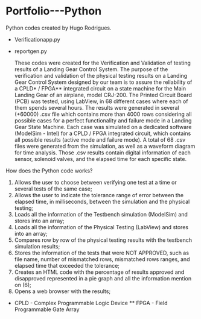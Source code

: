# Portfolio---Python
Python codes created by Hugo Rodrigues.
- Verificationapp.py
- reportgen.py

  These codes were created for the Verification and Validation of testing results of a Landing Gear Control System. The purpose of the verification and validation of the physical testing results on a Landing Gear Control System designed by our team is to assure the reliability of a CPLD* / FPGA** integrated circuit on a state machine for the Main Landing Gear of an airplane, model CRJ-200. 
  The Printed Circuit Board (PCB) was tested, using LabView, in 68 different cases where each of them spends several hours. The results were generated in several (+60000) .csv file which contains more than 4000 rows considering all possible cases for a perfect functionality and failure mode in a Landing Gear State Machine. 
Each case was simulated on a dedicated software (ModelSim - Intel) for a CPLD / FPGA integrated circuit, which contains all possible results (active mode and failure mode). A total of 68 .csv files were generated from the simulation, as well as a waveform diagram for time analysis. Those .csv results contain digital information of each sensor, solenoid valves, and the elapsed time for each specific state.

How does the Python code works?
1)	Allows the user to choose between verifying one test at a time or several tests of the same case;
2)	Allows the user to indicate the tolerance range of error between the elapsed time, in milliseconds, between the simulation and the physical testing;
3)	Loads all the information of the Testbench simulation (ModelSim) and stores into an array;
4)	Loads all the information of the Physical Testing (LabView) and stores into an array;
5)	Compares row by row of the physical testing results with the testbench simulation results;
6)	Stores the information of the tests that were NOT APPROVED, such as file name, number of mismatched rows, mismatched rows ranges, and elapsed time that exceeded the tolerance;
7)	Creates an HTML code with the percentage of results approved and disapproved represented in a pie graph and all the information mention on (6);
8)	Opens a web browser with the results;

* CPLD - Complex Programmable Logic Device
** FPGA - Field Programmable Gate Array

